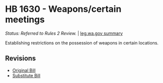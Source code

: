 # HB 1630 - Weapons/certain meetings
*Status: Referred to Rules 2 Review.* | [leg.wa.gov summary](https://app.leg.wa.gov/billsummary?BillNumber=1630&Year=2021)

Establishing restrictions on the possession of weapons in certain locations.

## Revisions
* [Original Bill](1/)
* [Substitute Bill](S/)